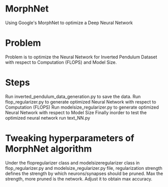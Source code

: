 # MorphNet
Using Google's MorphNet to optimize a Deep Neural Network

# Problem
Problem is to optimize the Neural Network for Inverted Pendulum Dataset with respect to Computation (FLOPS) and Model Size.

# Steps
Run inverted_pendulum_data_generation.py to save the data.
Run flop_regularizer.py to generate optimized Neural Network with respect to Computation (FLOPS)
Run modelsize_regularizer.py to generate optimized Neural Network with respect to Model Size
Finally inorder to test the optimized neural network run text_NN.py

# Tweaking hyperparameters of MorphNet algorithm
Under the flopregularizer class and modelsizeregularizer class in flop_regularizer.py and modelsize_regularizer.py file, regularization strength defines the strength by which neurons/synapses should be pruned. Max the strength, more pruned is the network. Adjust it to obtain max accuracy.


